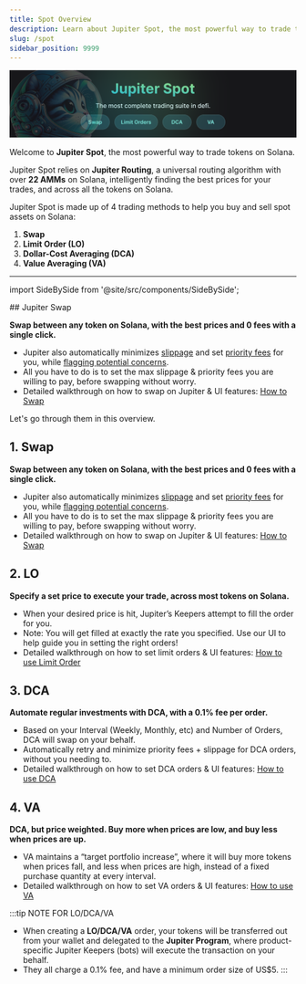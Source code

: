 ```yaml
---
title: Spot Overview
description: Learn about Jupiter Spot, the most powerful way to trade tokens on Solana.
slug: /spot
sidebar_position: 9999
---
```


![spot-overview](../../guides/img/jupiter-spot.png)

Welcome to **Jupiter Spot**, the most powerful way to trade tokens on Solana. 

Jupiter Spot relies on **Jupiter Routing**, a universal routing algorithm with over **22 AMMs** on Solana, intelligently finding the best prices for your trades, and across all the tokens on Solana.

Jupiter Spot is made up of 4 trading methods to help you buy and sell spot assets on Solana:
1. **Swap**
2. **Limit Order (LO)**
3. **Dollar-Cost Averaging (DCA)**
4. **Value Averaging (VA)**

---

import SideBySide from '@site/src/components/SideBySide';

<SideBySide imageUrl="/img/spot/spot-banner.png">
  ## Jupiter Swap

  **Swap between any token on Solana, with the best prices and 0 fees with a single click.**
  - Jupiter also automatically minimizes [slippage](https://station.jup.ag/guides/jupiter-swap/how-swap-works/metropolis-features#dynamic-slippage) and set [priority fees](https://station.jup.ag/guides/jupiter-swap/swap#transaction-priority-fees) for you, while [flagging potential concerns](https://station.jup.ag/guides/jupiter-swap/how-swap-works/#safety-notifications).
  - All you have to do is to set the max slippage & priority fees you are willing to pay, before swapping without worry.
  - Detailed walkthrough on how to swap on Jupiter & UI features: [How to Swap](https://station.jup.ag/guides/jupiter-swap/swap)

</SideBySide>


Let's go through them in this overview.

## 1. Swap

**Swap between any token on Solana, with the best prices and 0 fees with a single click.**
- Jupiter also automatically minimizes [slippage](https://station.jup.ag/guides/jupiter-swap/how-swap-works/metropolis-features#dynamic-slippage) and set [priority fees](https://station.jup.ag/guides/jupiter-swap/swap#transaction-priority-fees) for you, while [flagging potential concerns](https://station.jup.ag/guides/jupiter-swap/how-swap-works/#safety-notifications).
- All you have to do is to set the max slippage & priority fees you are willing to pay, before swapping without worry.
- Detailed walkthrough on how to swap on Jupiter & UI features: [How to Swap](https://station.jup.ag/guides/jupiter-swap/swap)

## 2. LO

**Specify a set price to execute your trade, across most tokens on Solana.**

- When your desired price is hit, Jupiter’s Keepers attempt to fill the order for you.
- Note: You will get filled at exactly the rate you specified. Use our UI to help guide you in setting the right orders!
- Detailed walkthrough on how to set limit orders & UI features: [How to use Limit Order](https://station.jup.ag/guides/limit-order/limit-order)

## 3. DCA

**Automate regular investments with DCA, with a 0.1% fee per order.**

- Based on your Interval (Weekly, Monthly, etc) and Number of Orders, DCA will swap on your behalf.
- Automatically retry and minimize priority fees + slippage for DCA orders, without you needing to.
- Detailed walkthrough on how to set DCA orders & UI features: [How to use DCA](https://station.jup.ag/guides/dca/how-to-dca)

## 4. VA

**DCA, but price weighted. Buy more when prices are low, and buy less when prices are up.**

- VA maintains a “target portfolio increase”, where it will buy more tokens when prices fall, and less when prices are high, instead of a fixed purchase quantity at every interval.
- Detailed walkthrough on how to set VA orders & UI features: [How to use VA](https://station.jup.ag/guides/va/how-to-va)

:::tip NOTE FOR LO/DCA/VA
- When creating a **LO/DCA/VA** order, your tokens will be transferred out from your wallet and delegated to the **Jupiter Program**, where product-specific Jupiter Keepers (bots) will execute the transaction on your behalf.
- They all charge a 0.1% fee, and have a minimum order size of US$5.
:::
